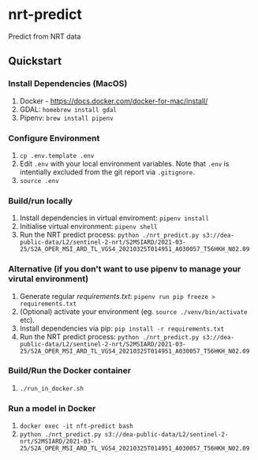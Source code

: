 # nrt-predict
Predict from NRT data

## Quickstart

### Install Dependencies (MacOS)
1. Docker - https://docs.docker.com/docker-for-mac/install/
1. GDAL: `homebrew install gdal`
1. Pipenv: `brew install pipenv`

### Configure Environment
1. `cp .env.template .env`
1. Edit `.env` with your local environment variables. Note that `.env` is intentially excluded from the git report via `.gitignore`.
1. `source .env`

### Build/run locally
1. Install dependencies in virtual enviroment: `pipenv install`
1. Initialise virtual environment: `pipenv shell`
1. Run the NRT predict process: `python ./nrt_predict.py s3://dea-public-data/L2/sentinel-2-nrt/S2MSIARD/2021-03-25/S2A_OPER_MSI_ARD_TL_VGS4_20210325T014951_A030057_T56HKH_N02.09`

### Alternative (if you don't want to use pipenv to manage your virutal environment)
1. Generate regular *requirements.txt*: `pipenv run pip freeze > requirements.txt`
1. (Optional) activate your environment (eg. `source ./venv/bin/activate` etc).
1. Install dependencies via pip: `pip install -r requirements.txt`
1. Run the NRT predict process: `python ./nrt_predict.py s3://dea-public-data/L2/sentinel-2-nrt/S2MSIARD/2021-03-25/S2A_OPER_MSI_ARD_TL_VGS4_20210325T014951_A030057_T56HKH_N02.09`

### Build/Run the Docker container
1. `./run_in_docker.sh`

### Run a model in Docker
1. `docker exec -it nft-predict bash`
1. `python ./nrt_predict.py s3://dea-public-data/L2/sentinel-2-nrt/S2MSIARD/2021-03-25/S2A_OPER_MSI_ARD_TL_VGS4_20210325T014951_A030057_T56HKH_N02.09`
